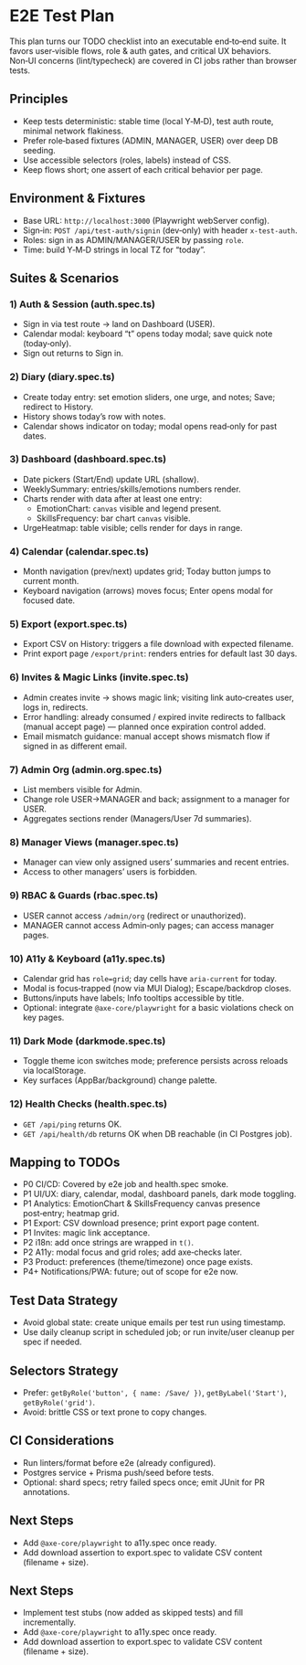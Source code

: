 # E2E Test Plan

This plan turns our TODO checklist into an executable end‑to‑end suite. It favors user‑visible flows, role & auth gates, and critical UX behaviors. Non‑UI concerns (lint/typecheck) are covered in CI jobs rather than browser tests.

## Principles

- Keep tests deterministic: stable time (local Y‑M‑D), test auth route, minimal network flakiness.
- Prefer role‑based fixtures (ADMIN, MANAGER, USER) over deep DB seeding.
- Use accessible selectors (roles, labels) instead of CSS.
- Keep flows short; one assert of each critical behavior per page.

## Environment & Fixtures

- Base URL: `http://localhost:3000` (Playwright webServer config).
- Sign‑in: `POST /api/test-auth/signin` (dev‑only) with header `x-test-auth`.
- Roles: sign in as ADMIN/MANAGER/USER by passing `role`.
- Time: build Y‑M‑D strings in local TZ for “today”.

## Suites & Scenarios

### 1) Auth & Session (auth.spec.ts)

- Sign in via test route → land on Dashboard (USER).
- Calendar modal: keyboard “t” opens today modal; save quick note (today‑only).
- Sign out returns to Sign in.

### 2) Diary (diary.spec.ts)

- Create today entry: set emotion sliders, one urge, and notes; Save; redirect to History.
- History shows today’s row with notes.
- Calendar shows indicator on today; modal opens read‑only for past dates.

### 3) Dashboard (dashboard.spec.ts)

- Date pickers (Start/End) update URL (shallow).
- WeeklySummary: entries/skills/emotions numbers render.
- Charts render with data after at least one entry:
  - EmotionChart: `canvas` visible and legend present.
  - SkillsFrequency: bar chart `canvas` visible.
- UrgeHeatmap: table visible; cells render for days in range.

### 4) Calendar (calendar.spec.ts)

- Month navigation (prev/next) updates grid; Today button jumps to current month.
- Keyboard navigation (arrows) moves focus; Enter opens modal for focused date.

### 5) Export (export.spec.ts)

- Export CSV on History: triggers a file download with expected filename.
- Print export page `/export/print`: renders entries for default last 30 days.

### 6) Invites & Magic Links (invite.spec.ts)

- Admin creates invite → shows magic link; visiting link auto‑creates user, logs in, redirects.
- Error handling: already consumed / expired invite redirects to fallback (manual accept page) — planned once expiration control added.
- Email mismatch guidance: manual accept shows mismatch flow if signed in as different email.

### 7) Admin Org (admin.org.spec.ts)

- List members visible for Admin.
- Change role USER→MANAGER and back; assignment to a manager for USER.
- Aggregates sections render (Managers/User 7d summaries).

### 8) Manager Views (manager.spec.ts)

- Manager can view only assigned users’ summaries and recent entries.
- Access to other managers’ users is forbidden.

### 9) RBAC & Guards (rbac.spec.ts)

- USER cannot access `/admin/org` (redirect or unauthorized).
- MANAGER cannot access Admin‑only pages; can access manager pages.

### 10) A11y & Keyboard (a11y.spec.ts)

- Calendar grid has `role=grid`; day cells have `aria-current` for today.
- Modal is focus‑trapped (now via MUI Dialog); Escape/backdrop closes.
- Buttons/inputs have labels; Info tooltips accessible by title.
- Optional: integrate `@axe-core/playwright` for a basic violations check on key pages.

### 11) Dark Mode (darkmode.spec.ts)

- Toggle theme icon switches mode; preference persists across reloads via localStorage.
- Key surfaces (AppBar/background) change palette.

### 12) Health Checks (health.spec.ts)

- `GET /api/ping` returns OK.
- `GET /api/health/db` returns OK when DB reachable (in CI Postgres job).

## Mapping to TODOs

- P0 CI/CD: Covered by e2e job and health.spec smoke.
- P1 UI/UX: diary, calendar, modal, dashboard panels, dark mode toggling.
- P1 Analytics: EmotionChart & SkillsFrequency canvas presence post‑entry; heatmap grid.
- P1 Export: CSV download presence; print export page content.
- P1 Invites: magic link acceptance.
- P2 i18n: add once strings are wrapped in `t()`.
- P2 A11y: modal focus and grid roles; add axe‑checks later.
- P3 Product: preferences (theme/timezone) once page exists.
- P4+ Notifications/PWA: future; out of scope for e2e now.

## Test Data Strategy

- Avoid global state: create unique emails per test run using timestamp.
- Use daily cleanup script in scheduled job; or run invite/user cleanup per spec if needed.

## Selectors Strategy

- Prefer: `getByRole('button', { name: /Save/ })`, `getByLabel('Start')`, `getByRole('grid')`.
- Avoid: brittle CSS or text prone to copy changes.

## CI Considerations

- Run linters/format before e2e (already configured).
- Postgres service + Prisma push/seed before tests.
- Optional: shard specs; retry failed specs once; emit JUnit for PR annotations.

## Next Steps

- Add `@axe-core/playwright` to a11y.spec once ready.
- Add download assertion to export.spec to validate CSV content (filename + size).

## Next Steps

- Implement test stubs (now added as skipped tests) and fill incrementally.
- Add `@axe-core/playwright` to a11y.spec once ready.
- Add download assertion to export.spec to validate CSV content (filename + size).
